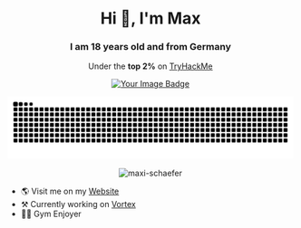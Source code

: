 <h1 align="center">Hi 👋, I'm Max</h1>
<h3 align="center">I am 18 years old and from Germany</h3>

<p align="center">Under the <strong>top 2%</strong> on <a href="tryhackme.com">TryHackMe</a></p>
<p align="center"><a target="_blank" href="https://tryhackme.com/r/p/Maxi.Schaefer"><img src="https://tryhackme-badges.s3.amazonaws.com/Maxi.Schaefer.png" alt="Your Image Badge" /></a></p>

<p align="center"> <img src="https://raw.githubusercontent.com/maxi-schaefer/maxi-schaefer/fa319badeda57133f5f818722eb56c04feb11551/github-contribution-grid-snake-dark.svg" alt="maxi-schaefer" /> </p>

<p align="center"> <img src="https://komarev.com/ghpvc/?username=maxi-schaefer&label=Am%20I%20fame%20yet?&color=1f3a60&style=for-the-badge" alt="maxi-schaefer" /> </p>

- 🌎 Visit me on my [Website](https://gokimax.dev)
- ⚒️ Currently working on [Vortex](https://github.com/maxi-schaefer/vortex)
- 🏋🏻 Gym Enjoyer
